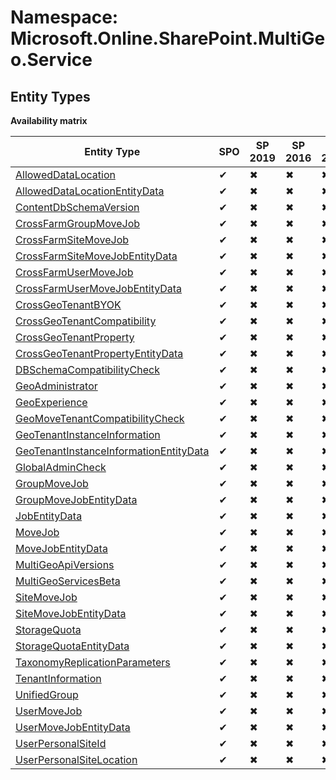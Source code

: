 # Namespace: Microsoft.Online.SharePoint.MultiGeo.Service
## Entity Types

**Availability matrix**

Entity Type | SPO | SP 2019 | SP 2016 | SP 2013
----------|-----|---------|---------|--------
[AllowedDataLocation](./EntityTypes/AllowedDataLocation) | ✔ | ✖ | ✖ | ✖
[AllowedDataLocationEntityData](./EntityTypes/AllowedDataLocationEntityData) | ✔ | ✖ | ✖ | ✖
[ContentDbSchemaVersion](./EntityTypes/ContentDbSchemaVersion) | ✔ | ✖ | ✖ | ✖
[CrossFarmGroupMoveJob](./EntityTypes/CrossFarmGroupMoveJob) | ✔ | ✖ | ✖ | ✖
[CrossFarmSiteMoveJob](./EntityTypes/CrossFarmSiteMoveJob) | ✔ | ✖ | ✖ | ✖
[CrossFarmSiteMoveJobEntityData](./EntityTypes/CrossFarmSiteMoveJobEntityData) | ✔ | ✖ | ✖ | ✖
[CrossFarmUserMoveJob](./EntityTypes/CrossFarmUserMoveJob) | ✔ | ✖ | ✖ | ✖
[CrossFarmUserMoveJobEntityData](./EntityTypes/CrossFarmUserMoveJobEntityData) | ✔ | ✖ | ✖ | ✖
[CrossGeoTenantBYOK](./EntityTypes/CrossGeoTenantBYOK) | ✔ | ✖ | ✖ | ✖
[CrossGeoTenantCompatibility](./EntityTypes/CrossGeoTenantCompatibility) | ✔ | ✖ | ✖ | ✖
[CrossGeoTenantProperty](./EntityTypes/CrossGeoTenantProperty) | ✔ | ✖ | ✖ | ✖
[CrossGeoTenantPropertyEntityData](./EntityTypes/CrossGeoTenantPropertyEntityData) | ✔ | ✖ | ✖ | ✖
[DBSchemaCompatibilityCheck](./EntityTypes/DBSchemaCompatibilityCheck) | ✔ | ✖ | ✖ | ✖
[GeoAdministrator](./EntityTypes/GeoAdministrator) | ✔ | ✖ | ✖ | ✖
[GeoExperience](./EntityTypes/GeoExperience) | ✔ | ✖ | ✖ | ✖
[GeoMoveTenantCompatibilityCheck](./EntityTypes/GeoMoveTenantCompatibilityCheck) | ✔ | ✖ | ✖ | ✖
[GeoTenantInstanceInformation](./EntityTypes/GeoTenantInstanceInformation) | ✔ | ✖ | ✖ | ✖
[GeoTenantInstanceInformationEntityData](./EntityTypes/GeoTenantInstanceInformationEntityData) | ✔ | ✖ | ✖ | ✖
[GlobalAdminCheck](./EntityTypes/GlobalAdminCheck) | ✔ | ✖ | ✖ | ✖
[GroupMoveJob](./EntityTypes/GroupMoveJob) | ✔ | ✖ | ✖ | ✖
[GroupMoveJobEntityData](./EntityTypes/GroupMoveJobEntityData) | ✔ | ✖ | ✖ | ✖
[JobEntityData](./EntityTypes/JobEntityData) | ✔ | ✖ | ✖ | ✖
[MoveJob](./EntityTypes/MoveJob) | ✔ | ✖ | ✖ | ✖
[MoveJobEntityData](./EntityTypes/MoveJobEntityData) | ✔ | ✖ | ✖ | ✖
[MultiGeoApiVersions](./EntityTypes/MultiGeoApiVersions) | ✔ | ✖ | ✖ | ✖
[MultiGeoServicesBeta](./EntityTypes/MultiGeoServicesBeta) | ✔ | ✖ | ✖ | ✖
[SiteMoveJob](./EntityTypes/SiteMoveJob) | ✔ | ✖ | ✖ | ✖
[SiteMoveJobEntityData](./EntityTypes/SiteMoveJobEntityData) | ✔ | ✖ | ✖ | ✖
[StorageQuota](./EntityTypes/StorageQuota) | ✔ | ✖ | ✖ | ✖
[StorageQuotaEntityData](./EntityTypes/StorageQuotaEntityData) | ✔ | ✖ | ✖ | ✖
[TaxonomyReplicationParameters](./EntityTypes/TaxonomyReplicationParameters) | ✔ | ✖ | ✖ | ✖
[TenantInformation](./EntityTypes/TenantInformation) | ✔ | ✖ | ✖ | ✖
[UnifiedGroup](./EntityTypes/UnifiedGroup) | ✔ | ✖ | ✖ | ✖
[UserMoveJob](./EntityTypes/UserMoveJob) | ✔ | ✖ | ✖ | ✖
[UserMoveJobEntityData](./EntityTypes/UserMoveJobEntityData) | ✔ | ✖ | ✖ | ✖
[UserPersonalSiteId](./EntityTypes/UserPersonalSiteId) | ✔ | ✖ | ✖ | ✖
[UserPersonalSiteLocation](./EntityTypes/UserPersonalSiteLocation) | ✔ | ✖ | ✖ | ✖
